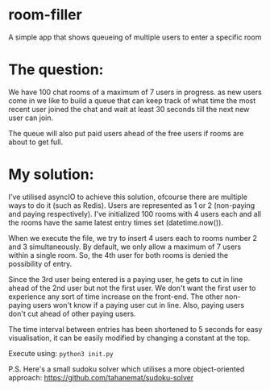 # room-filler

A simple app that shows queueing of multiple users to enter a specific room

# The question:

We have 100 chat rooms of a maximum of 7 users in progress. as new users come in we like to build a queue that can keep track of what time the most recent user joined the chat and wait at least 30 seconds till the next new user can join.

The queue will also put paid users ahead of the free users if rooms are about to get full.

# My solution:

I've utilised asyncIO to achieve this solution, ofcourse there are multiple ways to do it (such as Redis).
Users are represented as 1 or 2 (non-paying and paying respectively).
I've initialized 100 rooms with 4 users each and all the rooms have the same latest entry times set (datetime.now()).

When we execute the file, we try to insert 4 users each to rooms number 2 and 3 simultaneously. By default, we only allow a maximum of 7 users within a single room. So, the 4th user for both rooms is denied the possibility of entry.

Since the 3rd user being entered is a paying user, he gets to cut in line ahead of the 2nd user but not the first user. We don't want the first user to experience any sort of time increase on the front-end. The other non-paying users won't know if a paying user cut in line. Also, paying users don't cut ahead of other paying users.

The time interval between entries has been shortened to 5 seconds for easy visualisation, it can be easily modified by changing a constant at the top.


Execute using: `python3 init.py`

P.S. Here's a small sudoku solver which utilises a more object-oriented approach: https://github.com/tahanemat/sudoku-solver
